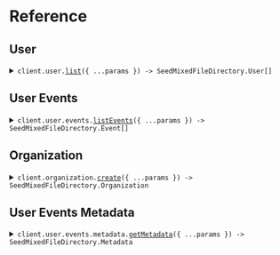 # Reference

## User

<details><summary><code>client.user.<a href="/src/api/resources/user/client/Client.ts">list</a>({ ...params }) -> SeedMixedFileDirectory.User[]</code></summary>
<dl>
<dd>

#### 📝 Description

<dl>
<dd>

<dl>
<dd>

List all users.

</dd>
</dl>
</dd>
</dl>

#### 🔌 Usage

<dl>
<dd>

<dl>
<dd>

```typescript
await client.user.list({
    limit: 1,
});
```

</dd>
</dl>
</dd>
</dl>

#### ⚙️ Parameters

<dl>
<dd>

<dl>
<dd>

**request:** `SeedMixedFileDirectory.ListUsersRequest`

</dd>
</dl>

<dl>
<dd>

**requestOptions:** `User.RequestOptions`

</dd>
</dl>
</dd>
</dl>

</dd>
</dl>
</details>

## User Events

<details><summary><code>client.user.events.<a href="/src/api/resources/user/resources/events/client/Client.ts">listEvents</a>({ ...params }) -> SeedMixedFileDirectory.Event[]</code></summary>
<dl>
<dd>

#### 📝 Description

<dl>
<dd>

<dl>
<dd>

List all user events.

</dd>
</dl>
</dd>
</dl>

#### 🔌 Usage

<dl>
<dd>

<dl>
<dd>

```typescript
await client.user.events.listEvents({
    limit: 1,
});
```

</dd>
</dl>
</dd>
</dl>

#### ⚙️ Parameters

<dl>
<dd>

<dl>
<dd>

**request:** `SeedMixedFileDirectory.user.ListUserEventsRequest`

</dd>
</dl>

<dl>
<dd>

**requestOptions:** `Events.RequestOptions`

</dd>
</dl>
</dd>
</dl>

</dd>
</dl>
</details>

## Organization

<details><summary><code>client.organization.<a href="/src/api/resources/organization/client/Client.ts">create</a>({ ...params }) -> SeedMixedFileDirectory.Organization</code></summary>
<dl>
<dd>

#### 📝 Description

<dl>
<dd>

<dl>
<dd>

Create a new organization.

</dd>
</dl>
</dd>
</dl>

#### 🔌 Usage

<dl>
<dd>

<dl>
<dd>

```typescript
await client.organization.create({
    name: "string",
});
```

</dd>
</dl>
</dd>
</dl>

#### ⚙️ Parameters

<dl>
<dd>

<dl>
<dd>

**request:** `SeedMixedFileDirectory.CreateOrganizationRequest`

</dd>
</dl>

<dl>
<dd>

**requestOptions:** `Organization.RequestOptions`

</dd>
</dl>
</dd>
</dl>

</dd>
</dl>
</details>

## User Events Metadata

<details><summary><code>client.user.events.metadata.<a href="/src/api/resources/user/resources/events/resources/metadata/client/Client.ts">getMetadata</a>({ ...params }) -> SeedMixedFileDirectory.Metadata</code></summary>
<dl>
<dd>

#### 📝 Description

<dl>
<dd>

<dl>
<dd>

Get event metadata.

</dd>
</dl>
</dd>
</dl>

#### 🔌 Usage

<dl>
<dd>

<dl>
<dd>

```typescript
await client.user.events.metadata.getMetadata({
    id: "string",
});
```

</dd>
</dl>
</dd>
</dl>

#### ⚙️ Parameters

<dl>
<dd>

<dl>
<dd>

**request:** `SeedMixedFileDirectory.user.events.GetEventMetadataRequest`

</dd>
</dl>

<dl>
<dd>

**requestOptions:** `Metadata.RequestOptions`

</dd>
</dl>
</dd>
</dl>

</dd>
</dl>
</details>
